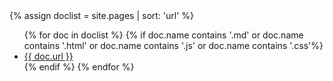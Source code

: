 ---
---
<html>
    <body>
{% assign doclist = site.pages | sort: 'url'  %}
    <ul>
       {% for doc in doclist %}
            {% if doc.name contains '.md' or doc.name contains '.html' or doc.name contains '.js' or doc.name contains '.css'%}
                <li><a href="{{ site.baseurl }}{{ doc.url }}">{{ doc.url }}</a></li>
            {% endif %}
        {% endfor %}
    </ul>
    </body>
</html>
